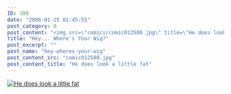 ```yaml
---
ID: 309
date: "2008-01-25 01:45:55"
post_category: 0
post_content: "<img src=\"comics/comic012508.jpg\" title=\"He does look a little fat\" />"
title: "Hey... Where's Your Wig?"
post_excerpt: ""
post_name: "hey-wheres-your-wig"
post_content_src: "comic012508.jpg"
post_content_title: "He does look a little fat"
---
```



[![He does look a little fat](/comics-hi-res/comic012508.jpg)](/comics-hi-res/comic012508.jpg)
